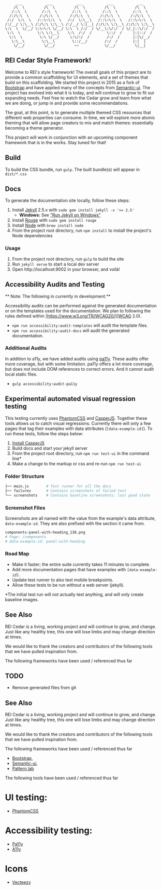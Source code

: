          ___           ___           ___           ___           ___
        /\  \         /\  \         /\  \         /\  \         /\  \
       /::\  \       /::\  \       /::\  \       /::\  \       /::\  \
      /:/\:\  \     /:/\:\  \     /:/\:\  \     /:/\:\  \     /:/\:\  \
     /:/  \:\  \   /::\~\:\  \   /:/  \:\__\   /::\~\:\  \   /::\~\:\  \
    /:/__/ \:\__\ /:/\:\ \:\__\ /:/__/ \:|__| /:/\:\ \:\__\ /:/\:\ \:\__\
    \:\  \  \/__/ \:\~\:\ \/__/ \:\  \ /:/  / \/__\:\/:/  / \/_|::\/:/  /
     \:\  \        \:\ \:\__\    \:\  /:/  /       \::/  /     |:|::/  /
      \:\  \        \:\ \/__/     \:\/:/  /        /:/  /      |:|\/__/
       \:\__\        \:\__\        \::/__/        /:/  /       |:|  |
        \/__/         \/__/         ~~            \/__/         \|__|

REI Cedar Style Framework!
--------------------------

Welcome to REI's style framework! The overall goals of this project are to provide a common scaffolding for UI elements,
and a set of themes that build on this scaffolding. We started this project in 2015 as a fork of
[Bootstrap](http://getbootstrap.com/) and have applied many of the concepts from [Semantic-ui](http://semantic-ui.com/).
The project has evolved into what it is today, and will continue to grow to fit our expanding needs. Feel free to watch
the Cedar grow and learn from what we are doing, or jump in and provide some recommendations.

The goal, at this point, is to generate multiple themed CSS resources that different web properties can consume.
In time, we will explore more atomic theming that will allow page creators to mix and match themes: essentially becoming
a theme generator.

This project will work in conjunction with an upcoming component framework that is in the works.  Stay tuned for that!

## Build

To build the CSS bundle, run `gulp`. The built bundle(s) will appear in
`dist/*.css`

## Docs

To generate the documentation site locally, follow these steps:

1. Install [Jekyll](http://jekyllrb.com/docs/installation) 2.5.x with
   `sudo gem install jekyll -v '>= 2.5'`
    - **Windows:** See ["Run Jekyll on Windows"](http://jekyll-windows.juthilo.com/)
1. Install [Rouge](https://github.com/jneen/rouge) with `sudo gem install rouge`
1. Install [Node](https://nodejs.org/download/) with `brew install node`
1. From the project root directory, run `npm install` to install the project's
   Node dependencies

### Usage

1. From the project root directory, run `gulp` to build the site
1. Run `jekyll serve` to start a local dev server
1. Open http://localhost:9002 in your browser, and voilà!

## Accessibility Audits and Testing

** Note: The following in currently in development.**

Accessibility audits can be performed against the generated documentation or on the templates used for the
documentation. We plan to following the rules defined within [https://www.w3.org/TR/WCAG20/](WCAG 2.0).

* `npm run accessibility:audit-templates` will audit the template files.
* `npm run accessibility:audit-docs` will audit the generated documentation.

### Additional Audits

In addition to a11y, we have added audits using [pa11y](https://www.npmjs.com/package/pa11y). These audits offer more
coverage, but with some limitation. pa11y offers a lot more coverage, but does not include DOM references to correct
errors. And it cannot audit local static files.

- `gulp accessibility:audit-pa11y`

## Experimental automated visual regression testing

This testing currently uses [PhantomCSS](https://github.com/Huddle/PhantomCSS) and [CasperJS](http://casperjs.org/).
Together these tools allows us to catch visual regressions. Currently there will only a few pages that tag their
examples with data attributes (`[data-example-id]`). To run these tests, follow the steps below:

1. [Install CasperJS](http://docs.casperjs.org/en/latest/installation.html)
1. Build docs and start your jekyll server
1. From the project root directory, run `npm run test-ui` in the command line*
1. Make a change to the markup or css and re-run `npm run test-ui`

### Folder Structure

```bash
├── main.js        # Test runner for all the docs
├── failures       # Contains screenshots of failed test
└── screenshots    # Contains baseline screenshots; last good state
```

### Screenshot Files

Screenshots are all named with the value from the example's data attribute, `data-example-id`. They are also prefixed
with the section it came from.

```bash
components-panel-with-heading_138.png
# Page: /components
# data-example-id: panel-with-heading
```

### Road Map

* Make it faster; the entire suite currently takes 11 minutes to complete.
* Add more documentation pages that have examples with `[data-example-id]`.
* Update test runner to also test mobile breakpoints.
* Allow these tests to be run without a web server (jekyll).

*The initial test run will not actually test anything, and will only create baseline images.

## See Also
REI Cedar is a living, working project and will continue to grow, and change. Just like any healthy tree, this one will
lose limbs and may change direction at times.

We would like to thank the creators and contributors of the following tools that we have pulled inspiration from.

The following frameworks have been used / referenced thus far

## TODO

- Remove generated files from git

## See Also
REI Cedar is a living, working project and will continue to grow, and change. Just like any healthy tree, this one will
lose limbs and may change direction at times.

We would like to thank the creators and contributors of the following tools that we have pulled inspiration from.

The following frameworks have been used / referenced thus far

 - [Bootstrap](http://getbootstrap.com/),
 - [Semantic-ui](http://semantic-ui.com/),
 - [Pattern lab](http://patternlab.io/about.html)

The following tools have been used / referenced thus far

# UI testing:

 - [PhantomCSS](https://github.com/Huddle/PhantomCSS/blob/master/README.md)

# Accessibility testing:

 - [Pa11y](http://pa11y.org/)
 - [A11y](https://addyosmani.com/a11y/)

# Icons

 - [Vecteezy](http://creativecommons.org/licenses/by/3.0/deed.en_US)
